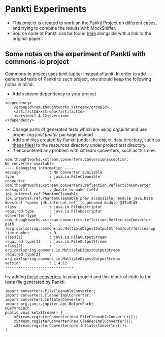 # Pankti Experiments

- This project is created to work on the Pankti Project on different cases, and trying to combine the results with MockSniffer.
- Source code of Pankti can be found [here](https://github.com/castor-software/pankti) alongside with a link to the original paper.

## Some notes on the experiment of Pankti with commons-io project
Commons-io project uses junit-jupiter instead of junit.
In order to add generated tests of Pankti to such project, one should keep the following notes in mind:
- Add _xstream_ dependency to your project
```
<dependency>
    <groupId>com.thoughtworks.xstream</groupId>
    <artifactId>xstream</artifactId>
    <version>1.4.12</version>
</dependency>
```
- Change parts of generated tests which are using _org.junit_ and use proper _org.junit.jupiter_ package instead.
- Add xml files created by Pankti (under the object-data directory, such as [these files](./commons-io/multiple-digest-output-stream/output/object-data))
to the _resources_ directory under project _test_ directory.
- If encountered any problem with xstream converters, such as this one:
```
com.thoughtworks.xstream.converters.ConversionException: 
No converter available
---- Debugging information ----
message             : No converter available
type                : java.io.FileCleanable
converter           : com.thoughtworks.xstream.converters.reflection.ReflectionConverter
message[1]          : Unable to make field jdk.internal.ref.PhantomCleanable jdk.internal.ref.PhantomCleanable.prev accessible: module java.base does not "opens jdk.internal.ref" to unnamed module @43b9fd5
class               : java.io.FileDescriptor
required-type       : java.io.FileDescriptor
converter-type      : com.thoughtworks.xstream.converters.reflection.ReflectionConverter
path                : /org.carlspring.commons.io.MultipleDigestOutputStream/out/fd/cleanup
line number         : 9
class[1]            : java.io.FileOutputStream
required-type[1]    : java.io.FileOutputStream
class[2]            : org.carlspring.commons.io.MultipleDigestOutputStream
required-type[2]    : org.carlspring.commons.io.MultipleDigestOutputStream
version             : 1.4.12
-------------------------------

```
try adding [these converters](./converters) to your project and this block of code to the tests file generated by Pankti:
```
import converters.FileCleanableConverter;
import converters.CleanerImplConverter;
import converters.InflaterConverter;
import org.junit.jupiter.api.BeforeEach;
@BeforeEach
public void setxStream() {
    xStream.registerConverter(new FileCleanableConverter());
    xStream.registerConverter(new CleanerImplConverter());
    xStream.registerConverter(new InflaterConverter());
}
```